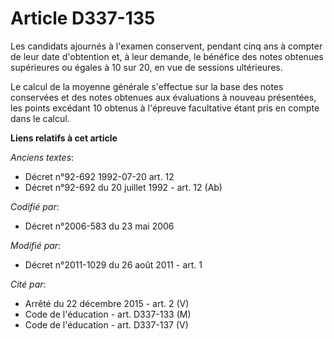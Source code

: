# Article D337-135

Les candidats ajournés à l'examen conservent, pendant cinq ans à compter de leur date d'obtention et, à leur demande, le
bénéfice des notes obtenues supérieures ou égales à 10 sur 20, en vue de sessions ultérieures.

Le calcul de la moyenne générale s'effectue sur la base des notes conservées et des notes obtenues aux évaluations à nouveau
présentées, les points excédant 10 obtenus à l'épreuve facultative étant pris en compte dans le calcul.

**Liens relatifs à cet article**

_Anciens textes_:

  - Décret n°92-692 1992-07-20 art. 12
  - Décret n°92-692 du 20 juillet 1992 - art. 12 (Ab)

_Codifié par_:

  - Décret n°2006-583 du 23 mai 2006

_Modifié par_:

  - Décret n°2011-1029 du 26 août 2011 - art. 1

_Cité par_:

  - Arrêté du 22 décembre 2015 - art. 2 (V)
  - Code de l'éducation - art. D337-133 (M)
  - Code de l'éducation - art. D337-137 (V)
